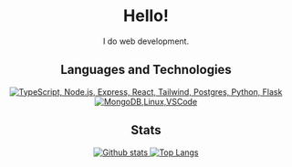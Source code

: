 <h1 align="center">Hello!</h1>
<p align="center">I do web development.</p>

<h2 align="center">Languages and Technologies</h2>
<p align="center">
  <a href="#">
    <img src="https://skillicons.dev/icons?i=ts,nodejs,python,express,flask,react,tailwind,postgres" alt="TypeScript, Node.js, Express, React, Tailwind, Postgres, Python, Flask" />
    <img src="https://skillicons.dev/icons?i=mongodb,linux,vscode" alt="MongoDB,Linux,VSCode" />    
  </a>
</p>

<h2 align="center">Stats</h2>
<p align="center"><a href="#">
    <img src="https://github-readme-stats.vercel.app/api?username=JVPH&theme=vue-dark&show_icons=true&hide_rank=true&custom_title=Stats&count_private=true&hide_border=true&hide=stars,issues,prs&line_height=24&bg_color=0d1117" alt="Github stats" />
    <img src="https://github-readme-stats.vercel.app/api/top-langs/?username=JVPH&langs_count=2&layout=compact&theme=vue-dark&count_private=true&hide_border=true&line_height=24&bg_color=0d1117" alt="Top Langs">
</a></p>
